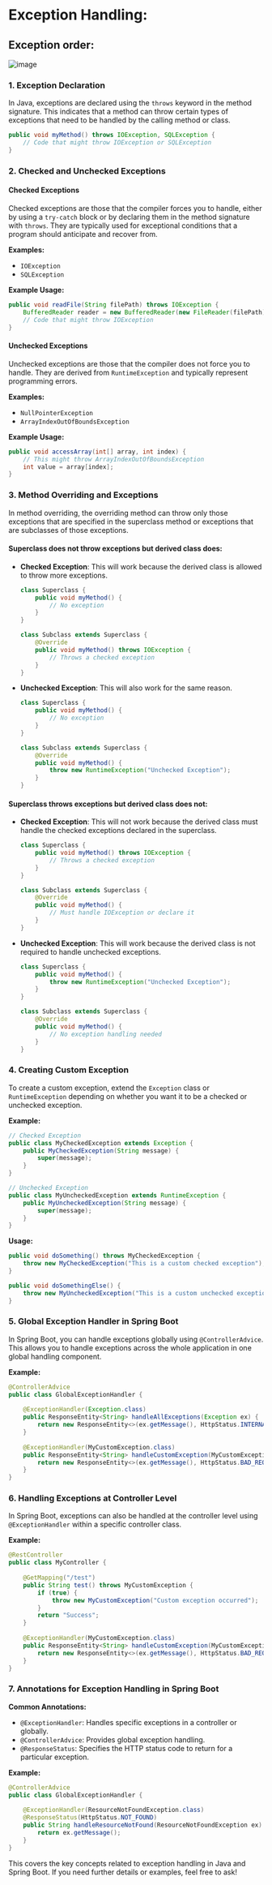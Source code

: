 # Exception Handling:

## Exception order:
![image](https://github.com/user-attachments/assets/80c07235-15fb-4ed2-b709-e684d2875e6a)



### 1. Exception Declaration

In Java, exceptions are declared using the `throws` keyword in the method signature. This indicates that a method can throw certain types of exceptions that need to be handled by the calling method or class.

```java
public void myMethod() throws IOException, SQLException {
    // Code that might throw IOException or SQLException
}
```

### 2. Checked and Unchecked Exceptions

#### Checked Exceptions
Checked exceptions are those that the compiler forces you to handle, either by using a `try-catch` block or by declaring them in the method signature with `throws`. They are typically used for exceptional conditions that a program should anticipate and recover from.

**Examples:**
- `IOException`
- `SQLException`

**Example Usage:**

```java
public void readFile(String filePath) throws IOException {
    BufferedReader reader = new BufferedReader(new FileReader(filePath));
    // Code that might throw IOException
}
```

#### Unchecked Exceptions
Unchecked exceptions are those that the compiler does not force you to handle. They are derived from `RuntimeException` and typically represent programming errors.

**Examples:**
- `NullPointerException`
- `ArrayIndexOutOfBoundsException`

**Example Usage:**

```java
public void accessArray(int[] array, int index) {
    // This might throw ArrayIndexOutOfBoundsException
    int value = array[index];
}
```

### 3. Method Overriding and Exceptions

In method overriding, the overriding method can throw only those exceptions that are specified in the superclass method or exceptions that are subclasses of those exceptions.

#### Superclass does not throw exceptions but derived class does:
- **Checked Exception**: This will work because the derived class is allowed to throw more exceptions.
    ```java
    class Superclass {
        public void myMethod() {
            // No exception
        }
    }

    class Subclass extends Superclass {
        @Override
        public void myMethod() throws IOException {
            // Throws a checked exception
        }
    }
    ```

- **Unchecked Exception**: This will also work for the same reason.
    ```java
    class Superclass {
        public void myMethod() {
            // No exception
        }
    }

    class Subclass extends Superclass {
        @Override
        public void myMethod() {
            throw new RuntimeException("Unchecked Exception");
        }
    }
    ```

#### Superclass throws exceptions but derived class does not:
- **Checked Exception**: This will not work because the derived class must handle the checked exceptions declared in the superclass.
    ```java
    class Superclass {
        public void myMethod() throws IOException {
            // Throws a checked exception
        }
    }

    class Subclass extends Superclass {
        @Override
        public void myMethod() {
            // Must handle IOException or declare it
        }
    }
    ```

- **Unchecked Exception**: This will work because the derived class is not required to handle unchecked exceptions.
    ```java
    class Superclass {
        public void myMethod() {
            throw new RuntimeException("Unchecked Exception");
        }
    }

    class Subclass extends Superclass {
        @Override
        public void myMethod() {
            // No exception handling needed
        }
    }
    ```

### 4. Creating Custom Exception

To create a custom exception, extend the `Exception` class or `RuntimeException` depending on whether you want it to be a checked or unchecked exception.

**Example:**

```java
// Checked Exception
public class MyCheckedException extends Exception {
    public MyCheckedException(String message) {
        super(message);
    }
}

// Unchecked Exception
public class MyUncheckedException extends RuntimeException {
    public MyUncheckedException(String message) {
        super(message);
    }
}
```

**Usage:**

```java
public void doSomething() throws MyCheckedException {
    throw new MyCheckedException("This is a custom checked exception");
}

public void doSomethingElse() {
    throw new MyUncheckedException("This is a custom unchecked exception");
}
```

### 5. Global Exception Handler in Spring Boot

In Spring Boot, you can handle exceptions globally using `@ControllerAdvice`. This allows you to handle exceptions across the whole application in one global handling component.

**Example:**

```java
@ControllerAdvice
public class GlobalExceptionHandler {
    
    @ExceptionHandler(Exception.class)
    public ResponseEntity<String> handleAllExceptions(Exception ex) {
        return new ResponseEntity<>(ex.getMessage(), HttpStatus.INTERNAL_SERVER_ERROR);
    }
    
    @ExceptionHandler(MyCustomException.class)
    public ResponseEntity<String> handleCustomException(MyCustomException ex) {
        return new ResponseEntity<>(ex.getMessage(), HttpStatus.BAD_REQUEST);
    }
}
```

### 6. Handling Exceptions at Controller Level

In Spring Boot, exceptions can also be handled at the controller level using `@ExceptionHandler` within a specific controller class.

**Example:**

```java
@RestController
public class MyController {
    
    @GetMapping("/test")
    public String test() throws MyCustomException {
        if (true) {
            throw new MyCustomException("Custom exception occurred");
        }
        return "Success";
    }
    
    @ExceptionHandler(MyCustomException.class)
    public ResponseEntity<String> handleCustomException(MyCustomException ex) {
        return new ResponseEntity<>(ex.getMessage(), HttpStatus.BAD_REQUEST);
    }
}
```

### 7. Annotations for Exception Handling in Spring Boot

**Common Annotations:**
- `@ExceptionHandler`: Handles specific exceptions in a controller or globally.
- `@ControllerAdvice`: Provides global exception handling.
- `@ResponseStatus`: Specifies the HTTP status code to return for a particular exception.

**Example:**

```java
@ControllerAdvice
public class GlobalExceptionHandler {
    
    @ExceptionHandler(ResourceNotFoundException.class)
    @ResponseStatus(HttpStatus.NOT_FOUND)
    public String handleResourceNotFound(ResourceNotFoundException ex) {
        return ex.getMessage();
    }
}
```

This covers the key concepts related to exception handling in Java and Spring Boot. If you need further details or examples, feel free to ask!
